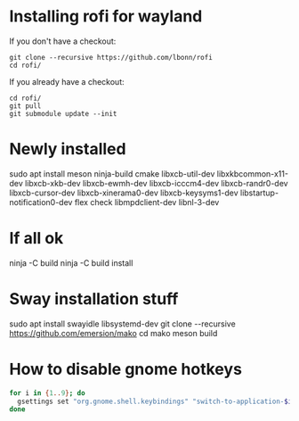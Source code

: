 # Installing rofi for wayland

If you don't have a checkout:

    git clone --recursive https://github.com/lbonn/rofi
    cd rofi/

If you already have a checkout:

    cd rofi/
    git pull
    git submodule update --init

# Newly installed
sudo apt install meson ninja-build cmake libxcb-util-dev libxkbcommon-x11-dev libxcb-xkb-dev libxcb-ewmh-dev libxcb-icccm4-dev libxcb-randr0-dev libxcb-cursor-dev libxcb-xinerama0-dev libxcb-keysyms1-dev libstartup-notification0-dev flex check libmpdclient-dev libnl-3-dev

# If all ok
ninja -C build
ninja -C build install

# Sway installation stuff
sudo apt install swayidle libsystemd-dev
git clone --recursive https://github.com/emersion/mako
cd mako
meson build

# How to disable gnome hotkeys
```bash
for i in {1..9}; do
  gsettings set "org.gnome.shell.keybindings" "switch-to-application-$i" "[]"
done
```
